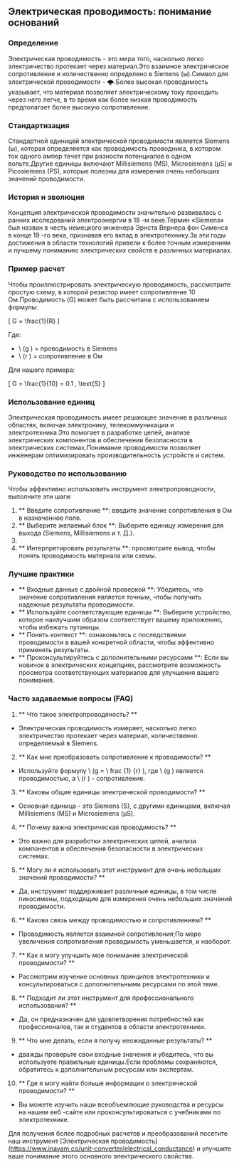 ## Электрическая проводимость: понимание оснований

### Определение
Электрическая проводимость - это мера того, насколько легко электричество протекает через материал.Это взаимное электрическое сопротивление и количественно определено в Siemens (ы).Символ для электрической проводимости - 🌩.Более высокая проводимость указывает, что материал позволяет электрическому току проходить через него легче, в то время как более низкая проводимость предполагает более высокую сопротивление.

### Стандартизация
Стандартной единицей электрической проводимости является Siemens (ы), которая определяется как проводимость проводника, в котором ток одного ампер течет при разности потенциалов в одном вольте.Другие единицы включают Millisiemens (MS), Microsiemens (µS) и Picosiemens (PS), которые полезны для измерения очень небольших значений проводимости.

### История и эволюция
Концепция электрической проводимости значительно развивалась с ранних исследований электроэнергии в 18 -м веке.Термин «Siemens» был назван в честь немецкого инженера Эрнста Вернера фон Сименса в конце 19 -го века, признавая его вклад в электротехнику.За эти годы достижения в области технологий привели к более точным измерениям и лучшему пониманию электрических свойств в различных материалах.

### Пример расчет
Чтобы проиллюстрировать электрическую проводимость, рассмотрите простую схему, в которой резистор имеет сопротивление 10 Ом.Проводимость (G) может быть рассчитана с использованием формулы:

\[ G = \frac{1}{R} \]

Где:
- \ (g \) = проводимость в Siemens
- \ (r \) = сопротивление в Ом

Для нашего примера:

\[ G = \frac{1}{10} = 0.1 \, \text{S} \]

### Использование единиц
Электрическая проводимость имеет решающее значение в различных областях, включая электронику, телекоммуникации и электротехника.Это помогает в разработке цепей, анализе электрических компонентов и обеспечении безопасности в электрических системах.Понимание проводимости позволяет инженерам оптимизировать производительность устройств и систем.

### Руководство по использованию
Чтобы эффективно использовать инструмент электропроводности, выполните эти шаги:
1. ** Введите сопротивление **: введите значение сопротивления в Ом в назначенное поле.
2. ** Выберите желаемый блок **: Выберите единицу измерения для выхода (Siemens, Millisiemens и т. Д.).
3.
4. ** Интерпретировать результаты **: просмотрите вывод, чтобы понять проводимость материала или схемы.

### Лучшие практики
- ** Входные данные с двойной проверкой **: Убедитесь, что значение сопротивления является точным, чтобы получить надежные результаты проводимости.
- ** Используйте соответствующие единицы **: Выберите устройство, которое наилучшим образом соответствует вашему приложению, чтобы избежать путаницы.
- ** Понять контекст **: ознакомьтесь с последствиями проводимости в вашей конкретной области, чтобы эффективно применять результаты.
- ** Проконсультируйтесь с дополнительными ресурсами **: Если вы новичок в электрических концепциях, рассмотрите возможность просмотра соответствующих материалов для улучшения вашего понимания.

### Часто задаваемые вопросы (FAQ)

1. ** Что такое электропроводяность? **
- Электрическая проводимость измеряет, насколько легко электричество протекает через материал, количественно определяемый в Siemens.

2. ** Как мне преобразовать сопротивление к проводимости? **
- Используйте формулу \ (g = \ frac {1} {r} \), где \ (g \) является проводимостью, а \ (r \) - сопротивление.

3. ** Каковы общие единицы электрической проводимости? **
- Основная единица - это Siemens (S), с другими единицами, включая Millisiemens (MS) и Microsiemens (µS).

4. ** Почему важна электрическая проводимость? **
- Это важно для разработки электрических цепей, анализа компонентов и обеспечения безопасности в электрических системах.

5. ** Могу ли я использовать этот инструмент для очень небольших значений проводимости? **
- Да, инструмент поддерживает различные единицы, в том числе пикосимены, подходящие для измерения очень небольших значений проводимости.

6. ** Какова связь между проводимостью и сопротивлением? **
- Проводимость является взаимной сопротивления;По мере увеличения сопротивления проводимость уменьшается, и наоборот.

7. ** Как я могу улучшить мое понимание электрической проводимости? **
- Рассмотрим изучение основных принципов электротехники и консультироваться с дополнительными ресурсами по этой теме.

8. ** Подходит ли этот инструмент для профессионального использования? **
- Да, он предназначен для удовлетворения потребностей как профессионалов, так и студентов в области электротехники.

9. ** Что мне делать, если я получу неожиданные результаты? **
- дважды проверьте свои входные значения и убедитесь, что вы используете правильные единицы.Если проблемы сохраняются, обратитесь к дополнительным ресурсам или экспертам.

10. ** Где я могу найти больше информации о электрической проводимости? **
- Вы можете изучить наши всеобъемлющие руководства и ресурсы на нашем веб -сайте или проконсультироваться с учебниками по электротехнике.

Для получения более подробных расчетов и преобразований посетите наш инструмент [Электрическая проводимость] (https://www.inayam.co/unit-converter/electrical_conductance) и улучшите ваше понимание этого основного электрического свойства.